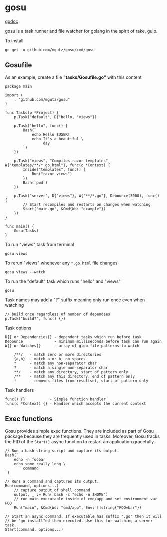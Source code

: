 # gosu

[godoc](https://godoc.org/github.com/mgutz/gosu)

gosu is a task runner and file watcher for golang in the spirit of
rake, gulp.

To install

    go get -u github.com/mgutz/gosu/cmd/gosu

## Gosufile

As an example, create a file **"tasks/Gosufile.go"** with this content

    package main

    import (
        . "github.com/mgutz/gosu"
    )

    func Tasks(p *Project) {
        p.Task("default", D{"hello, "views"})

        p.Task("hello", func() {
            Bash(`
                echo Hello $USER!
                echo It's a beautiful \
                     day
            `)
        })

        p.Task("views", "Compiles razor templates", W{"templates/**/*.go.html"}, func(c *Context) {
            Inside("templates", func() {
                Run("razor views")
            })
            Bash(`pwd`)
        })

        p.Task("server", D{"views"}, W{"**/*.go"}, Debounce(3000), func() {
            // Start recompiles and restarts on changes when watching
            Start("main.go", &Cmd{Wd: "example"})
        })
    }

    func main() {
        Gosu(Tasks)
    }

To run "views" task from terminal

    gosu views

To rerun "views" whenever any `*.go.html` file changes

    gosu views --watch

To run the "default" task which runs "hello" and "views"

    gosu

Task names may add a "?" suffix meaning only run once even when watching

    // build once regardless of number of dependees
    p.Task("build?", func() {})

Task options

    D{} or Dependencies{} - dependent tasks which run before task
    Debounce              - minimum milliseconds before task can run again
    W{} or Watches{}      - array of glob file patterns to watch

        /**/   - match zero or more directories
        {a,b}  - match a or b, no spaces
        *      - match any non-separator char
        ?      - match a single non-separator char
        **/    - match any directory, start of pattern only
        /**    - match any this directory, end of pattern only
        !      - removes files from resultset, start of pattern only

Task handlers

    func() {}           - Simple function handler
    func(c *Context) {} - Handler which accepts the current context

## Exec functions


Gosu provides simple exec functions. They are included as part of Gosu package because they
are frequently used in tasks. Moreover, Gosu tracks the PID of the `Start()` async function
to restart an application gracefully.

    // Run a bash string script and capture its output.
    Bash(`
        echo -n foobar
        echo some really long \
            command
    `)

    // Runs a command and captures its output.
    Run(command, options...)
        // capture output of shell command
        output, _ := Run(`bash -c "echo -n $HOME")
        // run main executable inside of cmd/app and set environment var FOO
        Run("main", &Cmd{Wd: "cmd/app", Env: []string{"FOO=bar"})

    // Start an async command. If executable has suffix ".go" then it will
    // be "go install"ed then executed. Use this for watching a server task.
    Start(command, options...)

